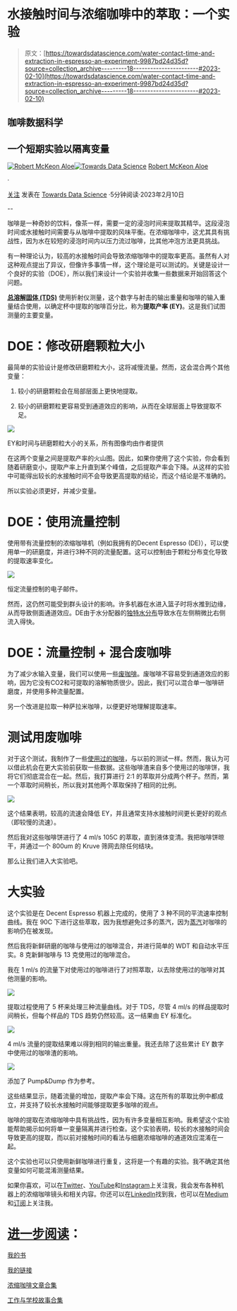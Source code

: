 # 水接触时间与浓缩咖啡中的萃取：一个实验

> 原文：[https://towardsdatascience.com/water-contact-time-and-extraction-in-espresso-an-experiment-9987bd24d35d?source=collection_archive---------18-----------------------#2023-02-10](https://towardsdatascience.com/water-contact-time-and-extraction-in-espresso-an-experiment-9987bd24d35d?source=collection_archive---------18-----------------------#2023-02-10)

## 咖啡数据科学

## 一个短期实验以隔离变量

[](https://rmckeon.medium.com/?source=post_page-----9987bd24d35d--------------------------------)[![Robert McKeon Aloe](../Images/ab747f7e39f9f4fdf10d92041d4dc37c.png)](https://rmckeon.medium.com/?source=post_page-----9987bd24d35d--------------------------------)[](https://towardsdatascience.com/?source=post_page-----9987bd24d35d--------------------------------)[![Towards Data Science](../Images/a6ff2676ffcc0c7aad8aaf1d79379785.png)](https://towardsdatascience.com/?source=post_page-----9987bd24d35d--------------------------------) [Robert McKeon Aloe](https://rmckeon.medium.com/?source=post_page-----9987bd24d35d--------------------------------)

·

[关注](https://medium.com/m/signin?actionUrl=https%3A%2F%2Fmedium.com%2F_%2Fsubscribe%2Fuser%2Fae592466d35f&operation=register&redirect=https%3A%2F%2Ftowardsdatascience.com%2Fwater-contact-time-and-extraction-in-espresso-an-experiment-9987bd24d35d&user=Robert+McKeon+Aloe&userId=ae592466d35f&source=post_page-ae592466d35f----9987bd24d35d---------------------post_header-----------) 发表在 [Towards Data Science](https://towardsdatascience.com/?source=post_page-----9987bd24d35d--------------------------------) ·5分钟阅读·2023年2月10日[](https://medium.com/m/signin?actionUrl=https%3A%2F%2Fmedium.com%2F_%2Fvote%2Ftowards-data-science%2F9987bd24d35d&operation=register&redirect=https%3A%2F%2Ftowardsdatascience.com%2Fwater-contact-time-and-extraction-in-espresso-an-experiment-9987bd24d35d&user=Robert+McKeon+Aloe&userId=ae592466d35f&source=-----9987bd24d35d---------------------clap_footer-----------)

--

[](https://medium.com/m/signin?actionUrl=https%3A%2F%2Fmedium.com%2F_%2Fbookmark%2Fp%2F9987bd24d35d&operation=register&redirect=https%3A%2F%2Ftowardsdatascience.com%2Fwater-contact-time-and-extraction-in-espresso-an-experiment-9987bd24d35d&source=-----9987bd24d35d---------------------bookmark_footer-----------)

咖啡是一种奇妙的饮料，像茶一样，需要一定的浸泡时间来提取其精华。这段浸泡时间或水接触时间需要与从咖啡中提取的风味平衡。在浓缩咖啡中，这尤其具有挑战性，因为水在较短的浸泡时间内以压力流过咖啡，比其他冲泡方法更具挑战。

有一种理论认为，较高的水接触时间会导致浓缩咖啡中的提取率更高。虽然有人对这种观点提出了异议，但像许多事情一样，这个理论是可以测试的。关键是设计一个良好的实验（DOE），所以我们来设计一个实验并收集一些数据来开始回答这个问题。

[**总溶解固体 (TDS)**](/coffee-solubility-in-espresso-an-initial-study-88f78a432e2c) 使用折射仪测量，这个数字与射击的输出重量和咖啡的输入重量结合使用，以确定杯中提取的咖啡百分比，称为**提取产率 (EY)**。这是我们试图测量的主要变量。

# DOE：修改研磨颗粒大小

最简单的实验设计是修改研磨颗粒大小，这将减慢流量。然而，这会混合两个其他变量：

1.  较小的研磨颗粒会在局部层面上更快地提取。

1.  较小的研磨颗粒更容易受到通道效应的影响，从而在全球层面上导致提取不足。

![](../Images/7c9f80a752a20f3cd2292fb764ec25e2.png)

EY和时间与研磨颗粒大小的关系，所有图像均由作者提供

在这两个变量之间是提取产率的火山图。因此，如果你使用了这个实验，你会看到随着研磨变小，提取产率上升直到某个峰值，之后提取产率会下降。从这样的实验中可能得出较长的水接触时间不会导致更高提取的结论，而这个结论是不准确的。

所以实验必须更好，并减少变量。

# DOE：使用流量控制

使用带有流量控制的浓缩咖啡机（例如我拥有的Decent Espresso (DE)），可以使用单一的研磨度，并进行3种不同的流量配置。这可以控制由于颗粒分布变化导致的提取速率变化。

![](../Images/749141e22835d2b142971ea1e73a7f5c.png)

恒定流量控制的电子邮件。

然而，这仍然可能受到群头设计的影响。许多机器在水进入篮子时将水推到边缘，从而导致侧面通道效应。DE由于水分配器的[独特水分布](https://medium.com/nerd-for-tech/water-distribution-for-espresso-cd361bc0734)导致水在左侧稍微比右侧流入得快。

# DOE：流量控制 + 混合废咖啡

为了减少水输入变量，我们可以使用一些[废咖啡](/the-coffee-bean-is-not-homogenous-sifted-salami-espresso-5b861bfbfbb7)。废咖啡不容易受到通道效应的影响，因为它没有CO2和可提取的溶解物质很少。因此，我们可以混合单一咖啡研磨度，并使用多种流量配置。

另一个改进是拉取一种萨拉米咖啡，以便更好地理解提取速率。

# 测试用废咖啡

对于这个测试，我制作了一些[使用过的咖啡](/fully-extracting-coffee-from-espresso-e2310dc6c289)，与以前的测试一样。然而，我认为可以借此机会在更大实验前获取一些数据。这些咖啡渣来自多个使用过的咖啡饼，我将它们彻底混合在一起。然后，我打算进行 2:1 的萃取并分成两个杯子。然而，第一个萃取时间稍长，所以我对其他两个萃取保持了相同的比例。

![](../Images/6878677e84d107a733cd06e71c360aaf.png)

这个结果表明，较高的流速会降低 EY，并且通常支持水接触时间更长更好的观点（即较慢的流速）。

然后我对这些咖啡饼进行了 4 ml/s 105C 的萃取，直到液体变清。我把咖啡饼晾干，并通过一个 800um 的 Kruve 筛网去除任何结块。

那么让我们进入大实验吧。

# 大实验

这个实验是在 Decent Espresso 机器上完成的，使用了 3 种不同的平流速率控制曲线。我在 90C 下进行这些萃取，因为我想避免过多的蒸汽，因为[蒸汽](https://medium.com/nerd-for-tech/steam-pre-infusion-for-espresso-a-summary-1c58c65a937a)对咖啡的影响仍在被发现。

然后我将新鲜研磨的咖啡与使用过的咖啡混合，并进行简单的 WDT 和自动水平压实。8 克新鲜咖啡与 13 克使用过的咖啡混合。

我在 1 ml/s 的流量下对使用过的咖啡进行了对照萃取，以去除使用过的咖啡对其他测量的影响。

![](../Images/b55fcf803d1ecea9776dd41cf215b748.png)

提取过程使用了 5 杯来处理三种流量曲线。对于 TDS，尽管 4 ml/s 的样品提取时间稍长，但每个样品的 TDS 趋势仍然较高。这一结果由 EY 标准化。

![](../Images/3ae0f905d6a0acb9e7193daaeb766215.png)

4 ml/s 流量的提取结果难以得到相同的输出重量。我还去除了这些累计 EY 数字中使用过的咖啡渣的影响。

![](../Images/a083dfdeb33b5f62343e2b30cfe60bab.png)

添加了 Pump&Dump 作为参考。

这些结果显示，随着流量的增加，提取产率会下降。这在所有的萃取比例中都成立，并支持了较长水接触时间能够提取更多咖啡的观点。

咖啡的提取在浓缩咖啡中具有挑战性，因为有许多变量相互影响。我希望这个实验能帮助揭示如何将单一变量隔离并进行检查。这个实验表明，较长的水接触时间会导致更高的提取，而以前对接触时间的看法与细磨浓缩咖啡的通道效应混淆在一起。

这个实验也可以只使用新鲜咖啡进行重复，这将是一个有趣的实验。我不确定其他变量如何可能混淆测量结果。

如果你喜欢，可以在[Twitter](https://mobile.twitter.com/espressofun)、[YouTube](https://m.youtube.com/channel/UClgcmAtBMTmVVGANjtntXTw)和[Instagram](https://www.instagram.com/espressofun/)上关注我，我会发布各种机器上的浓缩咖啡镜头和相关内容。你还可以在[LinkedIn](https://www.linkedin.com/in/dr-robert-mckeon-aloe-01581595)找到我，也可以在[Medium](https://towardsdatascience.com/@rmckeon/follow)和[订阅](https://rmckeon.medium.com/subscribe)上关注我。

# [进一步阅读](https://rmckeon.medium.com/story-collection-splash-page-e15025710347)：

[我的书](https://www.kickstarter.com/projects/espressofun/engineering-better-espresso-data-driven-coffee)

[我的链接](https://rmckeon.medium.com/my-links-5de9eb69c26b)

[浓缩咖啡文章合集](https://rmckeon.medium.com/a-collection-of-espresso-articles-de8a3abf9917?postPublishedType=repub)

[工作与学校故事合集](https://rmckeon.medium.com/a-collection-of-work-and-school-stories-6b7ca5a58318)

